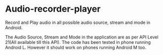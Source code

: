 # Audio-recorder-player
Record and Play audio in all possible audio source, stream and mode in Android.

The Audio Source, Stream and Mode in the application are as per API Level 21(All available till this API).
The code has been tested in phone running Android L. 
However it should work on phones running Android M too.

